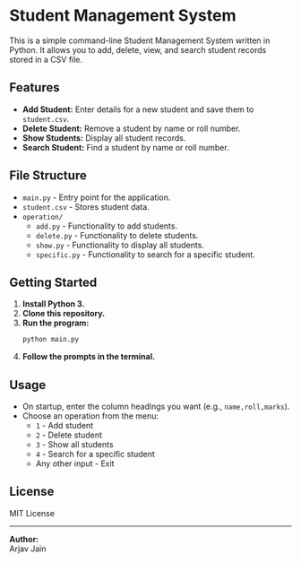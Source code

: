 # Student Management System

This is a simple command-line Student Management System written in Python. It allows you to add, delete, view, and search student records stored in a CSV file.

## Features

- **Add Student:** Enter details for a new student and save them to `student.csv`.
- **Delete Student:** Remove a student by name or roll number.
- **Show Students:** Display all student records.
- **Search Student:** Find a student by name or roll number.

## File Structure

- `main.py` - Entry point for the application.
- `student.csv` - Stores student data.
- `operation/`
  - `add.py` - Functionality to add students.
  - `delete.py` - Functionality to delete students.
  - `show.py` - Functionality to display all students.
  - `specific.py` - Functionality to search for a specific student.

## Getting Started

1. **Install Python 3.**  
2. **Clone this repository.**
3. **Run the program:**
   ```sh
   python main.py
   ```
4. **Follow the prompts in the terminal.**

## Usage

- On startup, enter the column headings you want (e.g., `name,roll,marks`).
- Choose an operation from the menu:
  - `1` - Add student
  - `2` - Delete student
  - `3` - Show all students
  - `4` - Search for a specific student
  - Any other input - Exit


## License

MIT License

---

**Author:**  
Arjav Jain
